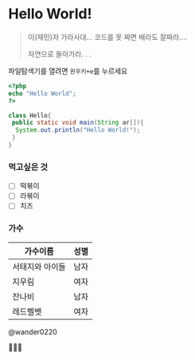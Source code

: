 # Hello World!

>이(재민)자 가라사대...
>코드를 못 짜면 배라도 잘짜라....
>
>자연으로 돌아가라. . . 

파일탐색기를 열려면 `윈우키+e`를 누르세요

```php
<?php
echo "Hello World";
?>
```

```java
class Hello{
 public static void main(String ar[]){
  System.out.println("Hello World!");
 }
}
```

### 먹고싶은 것
- [ ] 떡볶이
- [ ] 라볶이
- [ ] 치즈

### 가수
가수이름 | 성별
---------- | ----
서태지와 아이들 | 남자
지우림 | 여자
잔나비 | 남자
레드벨벳 | 여자

@wander0220  

:whale::whale::whale:
